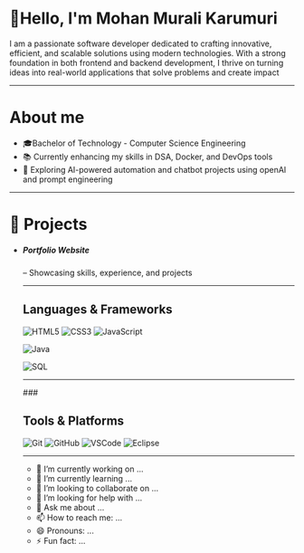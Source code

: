 <h1>👋Hello, I'm Mohan Murali Karumuri </h1>

 <p>   I am a passionate software developer dedicated to crafting innovative, efficient, and scalable solutions using modern technologies. With a strong foundation in both frontend and backend development, I thrive on turning ideas into real-world applications that solve problems and create impact</p>
<hr>

<h1>About me</h1>
<ul>
  <li>🎓Bachelor of Technology - Computer Science Engineering</li>
  <li>📚 Currently enhancing my skills in DSA, Docker, and DevOps tools </li>
  <li>🤖 Exploring AI-powered automation and chatbot projects using openAI and prompt engineering</li>
</ul>
<hr>

<h1>📁 Projects</h1>
<ul>
<li><h5>Portfolio Website</h5> – Showcasing skills, experience, and projects</li>

<hr>

### <h2>Languages & Frameworks</h2>
![HTML5](https://img.shields.io/badge/HTML5-E34F26?style=for-the-badge&logo=html5&logoColor=white)
![CSS3](https://img.shields.io/badge/CSS3-1572B6?style=for-the-badge&logo=css3&logoColor=white)
![JavaScript](https://img.shields.io/badge/JavaScript-F7DF1E?style=for-the-badge&logo=javascript&logoColor=black)
<!--![React](https://img.shields.io/badge/React-20232A?style=for-the-badge&logo=react&logoColor=61DAFB)
![Bootstrap](https://img.shields.io/badge/Bootstrap-563D7C?style=for-the-badge&logo=bootstrap&logoColor=white)-->
![Java](https://img.shields.io/badge/Java-ED8B00?style=for-the-badge&logo=java&logoColor=white)
<!--![Spring](https://img.shields.io/badge/Spring-6DB33F?style=for-the-badge&logo=spring&logoColor=white)-->
![SQL](https://img.shields.io/badge/SQL-003B57?style=for-the-badge)
<hr>
###<h2> Tools & Platforms</h2>

![Git](https://img.shields.io/badge/Git-F05032?style=for-the-badge&logo=git&logoColor=white)
![GitHub](https://img.shields.io/badge/GitHub-181717?style=for-the-badge&logo=github&logoColor=white)
![VSCode](https://img.shields.io/badge/VS_Code-007ACC?style=for-the-badge&logo=visual-studio-code&logoColor=white)
![Eclipse](https://img.shields.io/badge/Eclipse%20IDE-2C2255?style=for-the-badge&logo=eclipse&logoColor=white)
<hr>




- 🔭 I’m currently working on ...
- 🌱 I’m currently learning ...
- 👯 I’m looking to collaborate on ...
- 🤔 I’m looking for help with ...
- 💬 Ask me about ...
- 📫 How to reach me: ...
- 😄 Pronouns: ...
- ⚡ Fun fact: ...

